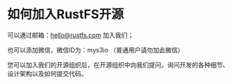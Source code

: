 # 如何加入RustFS开源


可以通过邮箱：hello@rustfs.com 加入我们；

也可以添加微信，微信ID为：mys3io （普通用户请勿加此微信）


您可以加入我们的开源组织后，在开源组织中向我们提问，询问开发的各种细节、设计架构以及如何提交代码。


